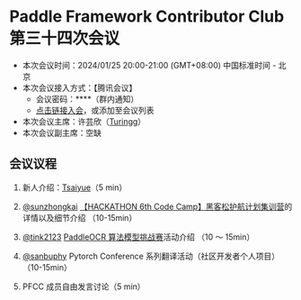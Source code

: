 # Paddle Framework Contributor Club 第三十四次会议

- 本次会议时间：2024/01/25 20:00-21:00 (GMT+08:00) 中国标准时间 - 北京
- 本次会议接入方式：【腾讯会议】
  - 会议密码：\*\*\*\*（群内通知）
  - [点击链接入会](https://meeting.tencent.com/dm/22jkkrZYPSuG)，或添加至会议列表
- 本次会议主席：许芸欣（[Turingg](https://github.com/Turingg)）
- 本次会议副主席：空缺

## 会议议程

1. 新人介绍：[Tsaiyue](https://github.com/Tsaiyue)（5 min）

2. [@sunzhongkai](https://github.com/sunzhongkai588) [【HACKATHON 6th Code Camp】黑客松护航计划集训营](https://github.com/PaddlePaddle/Paddle/issues/61006)的详情以及细节介绍 （10-15min）

3. [@tink2123](https://github.com/tink2123) [PaddleOCR 算法模型挑战赛](https://competition.atomgit.com/competitionInfo?id=d25e62a0d7f27876a8c4219bfc0be90e)活动介绍 （10 ～ 15min）

4. [@sanbuphy](https://github.com/sanbuphy) Pytorch Conference 系列翻译活动（社区开发者个人项目） （10-15min）

5. PFCC 成员自由发言讨论（5 min）
